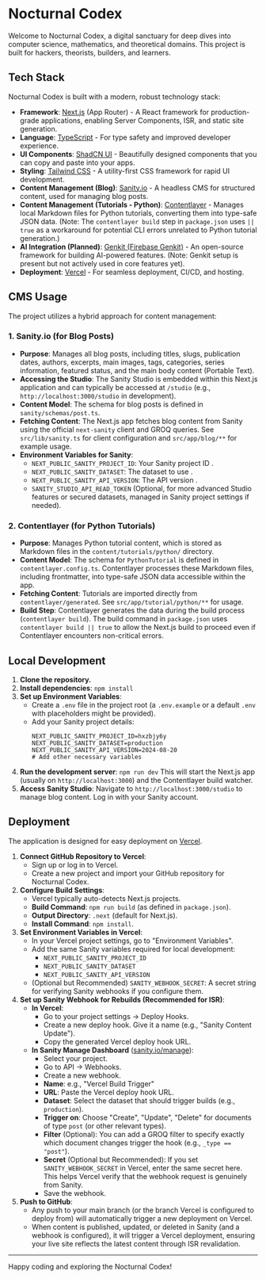 
# Nocturnal Codex

Welcome to Nocturnal Codex, a digital sanctuary for deep dives into computer science, mathematics, and theoretical domains. This project is built for hackers, theorists, builders, and learners.

## Tech Stack

Nocturnal Codex is built with a modern, robust technology stack:

*   **Framework**: [Next.js](https://nextjs.org/) (App Router) - A React framework for production-grade applications, enabling Server Components, ISR, and static site generation.
*   **Language**: [TypeScript](https://www.typescriptlang.org/) - For type safety and improved developer experience.
*   **UI Components**: [ShadCN UI](https://ui.shadcn.com/) - Beautifully designed components that you can copy and paste into your apps.
*   **Styling**: [Tailwind CSS](https://tailwindcss.com/) - A utility-first CSS framework for rapid UI development.
*   **Content Management (Blog)**: [Sanity.io](https://www.sanity.io/) - A headless CMS for structured content, used for managing blog posts.
*   **Content Management (Tutorials - Python)**: [Contentlayer](https://www.contentlayer.dev/) - Manages local Markdown files for Python tutorials, converting them into type-safe JSON data. (Note: The `contentlayer build` step in `package.json` uses `|| true` as a workaround for potential CLI errors unrelated to Python tutorial generation.)
*   **AI Integration (Planned)**: [Genkit (Firebase Genkit)](https://firebase.google.com/docs/genkit) - An open-source framework for building AI-powered features. (Note: Genkit setup is present but not actively used in core features yet).
*   **Deployment**: [Vercel](https://vercel.com/) - For seamless deployment, CI/CD, and hosting.

## CMS Usage

The project utilizes a hybrid approach for content management:

### 1. Sanity.io (for Blog Posts)

*   **Purpose**: Manages all blog posts, including titles, slugs, publication dates, authors, excerpts, main images, tags, categories, series information, featured status, and the main body content (Portable Text).
*   **Accessing the Studio**: The Sanity Studio is embedded within this Next.js application and can typically be accessed at `/studio` (e.g., `http://localhost:3000/studio` in development).
*   **Content Model**: The schema for blog posts is defined in `sanity/schemas/post.ts`.
*   **Fetching Content**: The Next.js app fetches blog content from Sanity using the official `next-sanity` client and GROQ queries. See `src/lib/sanity.ts` for client configuration and `src/app/blog/**` for example usage.
*   **Environment Variables for Sanity**:
    *   `NEXT_PUBLIC_SANITY_PROJECT_ID`: Your Sanity project ID .
    *   `NEXT_PUBLIC_SANITY_DATASET`: The dataset to use .
    *   `NEXT_PUBLIC_SANITY_API_VERSION`: The API version .
    *   `SANITY_STUDIO_API_READ_TOKEN` (Optional, for more advanced Studio features or secured datasets, managed in Sanity project settings if needed).

### 2. Contentlayer (for Python Tutorials)

*   **Purpose**: Manages Python tutorial content, which is stored as Markdown files in the `content/tutorials/python/` directory.
*   **Content Model**: The schema for `PythonTutorial` is defined in `contentlayer.config.ts`. Contentlayer processes these Markdown files, including frontmatter, into type-safe JSON data accessible within the app.
*   **Fetching Content**: Tutorials are imported directly from `contentlayer/generated`. See `src/app/tutorial/python/**` for usage.
*   **Build Step**: Contentlayer generates the data during the build process (`contentlayer build`). The build command in `package.json` uses `contentlayer build || true` to allow the Next.js build to proceed even if Contentlayer encounters non-critical errors.

## Local Development

1.  **Clone the repository.**
2.  **Install dependencies**: `npm install`
3.  **Set up Environment Variables**:
    *   Create a `.env` file in the project root (a `.env.example` or a default `.env` with placeholders might be provided).
    *   Add your Sanity project details:
        ```env
        NEXT_PUBLIC_SANITY_PROJECT_ID=hxzbjy6y
        NEXT_PUBLIC_SANITY_DATASET=production
        NEXT_PUBLIC_SANITY_API_VERSION=2024-08-20
        # Add other necessary variables
        ```
4.  **Run the development server**: `npm run dev`
    This will start the Next.js app (usually on `http://localhost:3000`) and the Contentlayer build watcher.
5.  **Access Sanity Studio**: Navigate to `http://localhost:3000/studio` to manage blog content. Log in with your Sanity account.

## Deployment

The application is designed for easy deployment on [Vercel](https://vercel.com/).

1.  **Connect GitHub Repository to Vercel**:
    *   Sign up or log in to Vercel.
    *   Create a new project and import your GitHub repository for Nocturnal Codex.
2.  **Configure Build Settings**:
    *   Vercel typically auto-detects Next.js projects.
    *   **Build Command**: `npm run build` (as defined in `package.json`).
    *   **Output Directory**: `.next` (default for Next.js).
    *   **Install Command**: `npm install`.
3.  **Set Environment Variables in Vercel**:
    *   In your Vercel project settings, go to "Environment Variables".
    *   Add the same Sanity variables required for local development:
        *   `NEXT_PUBLIC_SANITY_PROJECT_ID`
        *   `NEXT_PUBLIC_SANITY_DATASET`
        *   `NEXT_PUBLIC_SANITY_API_VERSION`
    *   (Optional but Recommended) `SANITY_WEBHOOK_SECRET`: A secret string for verifying Sanity webhooks if you configure them.
4.  **Set up Sanity Webhook for Rebuilds (Recommended for ISR)**:
    *   **In Vercel**:
        *   Go to your project settings -> Deploy Hooks.
        *   Create a new deploy hook. Give it a name (e.g., "Sanity Content Update").
        *   Copy the generated Vercel deploy hook URL.
    *   **In Sanity Manage Dashboard** ([sanity.io/manage](https://sanity.io/manage)):
        *   Select your project.
        *   Go to API -> Webhooks.
        *   Create a new webhook.
        *   **Name**: e.g., "Vercel Build Trigger"
        *   **URL**: Paste the Vercel deploy hook URL.
        *   **Dataset**: Select the dataset that should trigger builds (e.g., `production`).
        *   **Trigger on**: Choose "Create", "Update", "Delete" for documents of type `post` (or other relevant types).
        *   **Filter** (Optional): You can add a GROQ filter to specify exactly which document changes trigger the hook (e.g., `_type == "post"`).
        *   **Secret** (Optional but Recommended): If you set `SANITY_WEBHOOK_SECRET` in Vercel, enter the same secret here. This helps Vercel verify that the webhook request is genuinely from Sanity.
        *   Save the webhook.
5.  **Push to GitHub**:
    *   Any push to your main branch (or the branch Vercel is configured to deploy from) will automatically trigger a new deployment on Vercel.
    *   When content is published, updated, or deleted in Sanity (and a webhook is configured), it will trigger a Vercel deployment, ensuring your live site reflects the latest content through ISR revalidation.

---

Happy coding and exploring the Nocturnal Codex!
